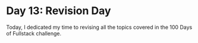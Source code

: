 # Day 13: Revision Day

Today, I dedicated my time to revising all the topics covered in the 100 Days of Fullstack challenge.
